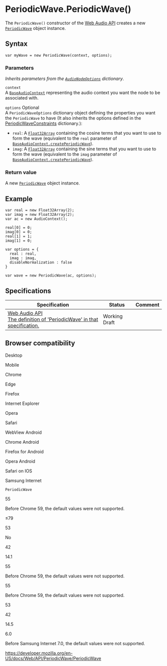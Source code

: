 # PeriodicWave.PeriodicWave()

The `PeriodicWave()` constructor of the [Web Audio API](../web_audio_api) creates a new [`PeriodicWave`](../periodicwave) object instance.

## Syntax

    var myWave = new PeriodicWave(context, options);

### Parameters

_Inherits parameters from the [`AudioNodeOptions`](../audionodeoptions) dictionary_.

`context`  
A [`BaseAudioContext`](../baseaudiocontext) representing the audio context you want the node to be associated with.

`options` <span class="badge inline optional">Optional</span>  
A `PeriodicWaveOptions` dictionary object defining the properties you want the `PeriodicWave` to have (It also inherits the options defined in the [PeriodicWaveConstraints](https://webaudio.github.io/web-audio-api/#idl-def-PeriodicWaveConstraints) dictionary.):

- `real`: A [`Float32Array`](https://developer.mozilla.org/en-US/docs/Web/JavaScript/Reference/Global_Objects/Float32Array) containing the cosine terms that you want to use to form the wave (equivalent to the `real` parameter of [`BaseAudioContext.createPeriodicWave`](../baseaudiocontext/createperiodicwave)).
- `imag`: A [`Float32Array`](https://developer.mozilla.org/en-US/docs/Web/JavaScript/Reference/Global_Objects/Float32Array) containing the sine terms that you want to use to form the wave (equivalent to the `imag` parameter of [`BaseAudioContext.createPeriodicWave`](../baseaudiocontext/createperiodicwave)).

### Return value

A new [`PeriodicWave`](../periodicwave) object instance.

## Example

    var real = new Float32Array(2);
    var imag = new Float32Array(2);
    var ac = new AudioContext();

    real[0] = 0;
    imag[0] = 0;
    real[1] = 1;
    imag[1] = 0;

    var options = {
      real : real,
      imag : imag,
      disableNormalization : false
    }

    var wave = new PeriodicWave(ac, options);

## Specifications

<table><thead><tr class="header"><th>Specification</th><th>Status</th><th>Comment</th></tr></thead><tbody><tr class="odd"><td><a href="https://webaudio.github.io/web-audio-api/#periodicwave">Web Audio API<br />
<span class="small">The definition of 'PeriodicWave' in that specification.</span></a></td><td><span class="spec-wd">Working Draft</span></td><td></td></tr></tbody></table>

## Browser compatibility

Desktop

Mobile

Chrome

Edge

Firefox

Internet Explorer

Opera

Safari

WebView Android

Chrome Android

Firefox for Android

Opera Android

Safari on IOS

Samsung Internet

`PeriodicWave`

55

Before Chrome 59, the default values were not supported.

≤79

53

No

42

14.1

55

Before Chrome 59, the default values were not supported.

55

Before Chrome 59, the default values were not supported.

53

42

14.5

6.0

Before Samsung Internet 7.0, the default values were not supported.

<a href="https://developer.mozilla.org/en-US/docs/Web/API/PeriodicWave/PeriodicWave" class="_attribution-link">https://developer.mozilla.org/en-US/docs/Web/API/PeriodicWave/PeriodicWave</a>
